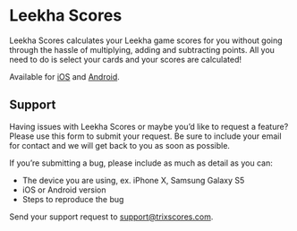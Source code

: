 # Leekha Scores

Leekha Scores calculates your Leekha game scores for you without going through the hassle of multiplying, adding and subtracting points. All you need to do is select your cards and your scores are calculated! 

Available for [iOS](https://itunes.apple.com/us/app/leekha-scores/id6747326848?mt=8) and [Android](https://play.google.com/store/apps/details?id=com.kareemdaker.leekhascores&hl=en_US).

## Support

Having issues with Leekha Scores or maybe you’d like to request a feature? Please use this form to submit your request. Be sure to include your email for contact and we will get back to you as soon as possible.

If you’re submitting a bug, please include as much as detail as you can:

* The device you are using, ex. iPhone X, Samsung Galaxy S5
* iOS or Android version
* Steps to reproduce the bug

Send your support request to [support@trixscores.com](mailto:support@trixscores.com).

